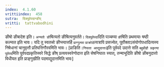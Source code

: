 ```yaml
---
index:  4.1.60
vrittiindex:  458
sutra:  दिक्पूर्वपदान्ङीप्
vritti:  tattvabodhini 
---
```


ङीषो ङीबादेश इति। `अन्यतो ङी`षित्यतो ङीषित्यनुवर्तते। `दिक्पूर्वपदा`दिति पञ्चम्या `ङी`षिति प्रथमायाः षष्ठी कल्प्यत इति भावः। यदि तु स्वतत्त्रो ङीप्स्यात्तर्हि `प्राग्गुल्फा` `प्राक्रोडे`त्यत्रापि प्रसज्येत, पूर्वोक्ताऽसंयोगोपधादित्यस्य निषेधानां चानुवृत्तौ प्रतिपत्तिगौरवमिति भावः। [प्राङिति।`निपाता आद्युदात्ताः`इति पूर्वपदे उदात्ते सति `बहुव्रीहौ प्रकृत्या पूर्वपद`मिति पूर्वपदप्रकृतिस्वरे सिद्धे ङीष् प्रत्ययस्वरेणोदात्त इति सेषनिघातः स्यात्, तन्माभूदिति ङीषो ङीबनुदात्तो विधीयत इति प्राङ्गुखीति पदमाद्युदात्तमिति भावः]

